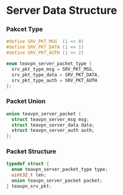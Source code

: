 
# Server Data Structure
### Pakcet Type
```c
#define SRV_PKT_MSG  (1 << 0)
#define SRV_PKT_DATA (1 << 1)
#define SRV_PKT_AUTH (1 << 2)

enum teavpn_server_packet_type {
  srv_pkt_type_msg = SRV_PKT_MSG,
  srv_pkt_type_data = SRV_PKT_DATA,
  srv_pkt_type_auth = SRV_PKT_AUTH
};
```

### Packet Union
```c
union teavpn_server_packet {
  struct teavpn_server_msg msg;
  struct teavpn_server_data data;
  struct teavpn_server_auth auth;
};
```

### Packet Structure
```c
typedef struct {
  enum teavpn_server_packet_type type;
  uint32_t len;
  union teavpn_server_packet packet;
} teavpn_srv_pkt;
```
